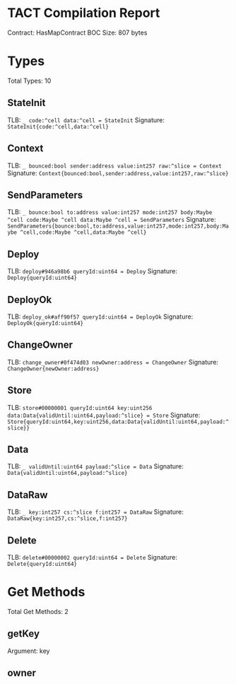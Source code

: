 # TACT Compilation Report
Contract: HasMapContract
BOC Size: 807 bytes

# Types
Total Types: 10

## StateInit
TLB: `_ code:^cell data:^cell = StateInit`
Signature: `StateInit{code:^cell,data:^cell}`

## Context
TLB: `_ bounced:bool sender:address value:int257 raw:^slice = Context`
Signature: `Context{bounced:bool,sender:address,value:int257,raw:^slice}`

## SendParameters
TLB: `_ bounce:bool to:address value:int257 mode:int257 body:Maybe ^cell code:Maybe ^cell data:Maybe ^cell = SendParameters`
Signature: `SendParameters{bounce:bool,to:address,value:int257,mode:int257,body:Maybe ^cell,code:Maybe ^cell,data:Maybe ^cell}`

## Deploy
TLB: `deploy#946a98b6 queryId:uint64 = Deploy`
Signature: `Deploy{queryId:uint64}`

## DeployOk
TLB: `deploy_ok#aff90f57 queryId:uint64 = DeployOk`
Signature: `DeployOk{queryId:uint64}`

## ChangeOwner
TLB: `change_owner#0f474d03 newOwner:address = ChangeOwner`
Signature: `ChangeOwner{newOwner:address}`

## Store
TLB: `store#00000001 queryId:uint64 key:uint256 data:Data{validUntil:uint64,payload:^slice} = Store`
Signature: `Store{queryId:uint64,key:uint256,data:Data{validUntil:uint64,payload:^slice}}`

## Data
TLB: `_ validUntil:uint64 payload:^slice = Data`
Signature: `Data{validUntil:uint64,payload:^slice}`

## DataRaw
TLB: `_ key:int257 cs:^slice f:int257 = DataRaw`
Signature: `DataRaw{key:int257,cs:^slice,f:int257}`

## Delete
TLB: `delete#00000002 queryId:uint64 = Delete`
Signature: `Delete{queryId:uint64}`

# Get Methods
Total Get Methods: 2

## getKey
Argument: key

## owner

